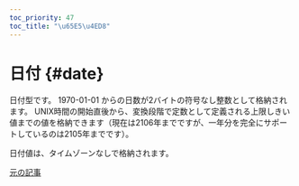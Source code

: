```yaml
---
toc_priority: 47
toc_title: "\u65E5\u4ED8"
---
```


# 日付 {#date}

日付型です。 1970-01-01 からの日数が2バイトの符号なし整数として格納されます。 UNIX時間の開始直後から、変換段階で定数として定義される上限しきい値までの値を格納できます（現在は2106年までですが、一年分を完全にサポートしているのは2105年までです）。

日付値は、タイムゾーンなしで格納されます。

[元の記事](https://clickhouse.tech/docs/en/data_types/date/) <!--hide-->
